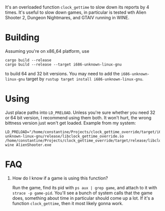 It's an overloaded function `clock_gettime` to slow down its reports by 4 times. It's useful to slow down games, in particular is tested wth Alien Shooter 2, Dungeon Nightmares, and GTAⅣ running in WINE.

# Building

Assuming you're on x86_64 platform, use

```
cargo build --release
cargo build --release --target i686-unknown-linux-gnu
```

to build 64 and 32 bit versions. You may need to add the `i686-unknown-linux-gnu` target by `rustup target install i686-unknown-linux-gnu`.

# Using

Just place paths into `LD_PRELOAD`. Unless you're sure whether you need 32 or 64 bit version, I recommend using them both. It won't hurt, the wrong bittness version just won't get loaded. Example from my system:

	LD_PRELOAD="/home/constantine/Projects/clock_gettime_override/target/i686-unknown-linux-gnu/release/libclock_gettime_override.so /home/constantine/Projects/clock_gettime_override/target/release/libclock_gettime_override.so" wine AlienShooter.exe

# FAQ

1. How do I know if a game is using this function?

    Run the game, find its pid with `ps aux | grep game`, and attach to it with `strace -p game-pid`. You'll see a bunch of system calls that the game does, something about time in particular should come up a lot. If it's a function `clock_gettime`, then it most likely gonna work.
